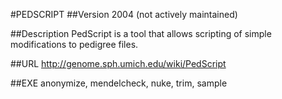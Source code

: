 #PEDSCRIPT
##Version
2004 (not actively maintained)

##Description
PedScript is a tool that allows scripting of simple modifications to pedigree files.

##URL
http://genome.sph.umich.edu/wiki/PedScript

##EXE
anonymize, mendelcheck, nuke, trim, sample

